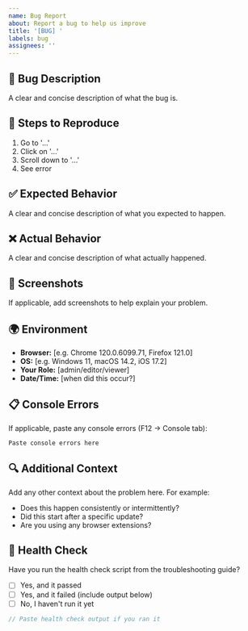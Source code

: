 ```yaml
---
name: Bug Report
about: Report a bug to help us improve
title: '[BUG] '
labels: bug
assignees: ''
---
```


## 🐛 Bug Description

A clear and concise description of what the bug is.

## 🔄 Steps to Reproduce

1. Go to '...'
2. Click on '...'
3. Scroll down to '...'
4. See error

## ✅ Expected Behavior

A clear and concise description of what you expected to happen.

## ❌ Actual Behavior

A clear and concise description of what actually happened.

## 📸 Screenshots

If applicable, add screenshots to help explain your problem.

## 🌍 Environment

- **Browser:** [e.g. Chrome 120.0.6099.71, Firefox 121.0]
- **OS:** [e.g. Windows 11, macOS 14.2, iOS 17.2]
- **Your Role:** [admin/editor/viewer]
- **Date/Time:** [when did this occur?]

## 📋 Console Errors

If applicable, paste any console errors (F12 → Console tab):

```
Paste console errors here
```

## 🔍 Additional Context

Add any other context about the problem here. For example:
- Does this happen consistently or intermittently?
- Did this start after a specific update?
- Are you using any browser extensions?

## 🏥 Health Check

Have you run the health check script from the troubleshooting guide?
- [ ] Yes, and it passed
- [ ] Yes, and it failed (include output below)
- [ ] No, I haven't run it yet

```javascript
// Paste health check output if you ran it
```